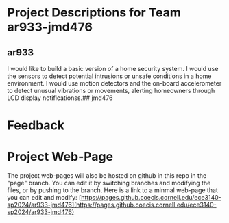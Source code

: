 # Project Descriptions for Team ar933-jmd476

## ar933
I would like to build a basic version of a home security system. I would use the sensors to detect potential intrusions or unsafe conditions in a home environment. I would use motion detectors and the on-board accelerometer to detect unusual vibrations or movements, alerting homeowners through LCD display notificationss.## jmd476

# Feedback
# Project Web-Page

The project web-pages will also be hosted on github in this repo in the "page" branch. You can edit it by switching branches and modifying the files, or by pushing to the branch. Here is a link to a minmal web-page that you can edit and modify: [https://pages.github.coecis.cornell.edu/ece3140-sp2024/ar933-jmd476](https://pages.github.coecis.cornell.edu/ece3140-sp2024/ar933-jmd476)
